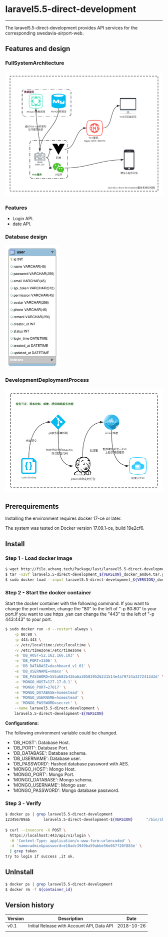 # **laravel5.5-direct-development**
------

The laravel5.5-direct-development provides API services for the corresponding swedavia-airport-web.

## Features and design

### FullSystemArchitecture

![Architecture](./doc/FullSystemArchitecture.png)

### Features

  - Login API.
  - date API.
  
### Database design

![Database design](./doc/laravel5.5-direct-development.png)

### DevelopmentDeploymentProcess

![Process](./doc/DevelopmentDeploymentProcess.png)

## Prerequirements

Installing the environment requires docker 17-ce or later.

The system was tested on Docker version 17.09.1-ce, build 19e2cf6.

## Install

### Step 1 - Load docker image

```sh
$ wget http://file.achang.tech/Package/last/laravel5.5-direct-development/laravel5.5-direct-development_${VERSION}_docker_amd64.tar.gz
$ tar -xzvf laravel5.5-direct-development_${VERSION}_docker_amd64.tar.gz
$ sudo docker load --input laravel5.5-direct-development_${VERSION}_docker_amd64.tar
```

### Step 2 - Start the docker container

Start the docker container with the following command. If you want to change the port number, change the "80" to the left of "-p 80:80" to your port.If you want to use https ,yan can change the "443" to the left of "-p 443:443" to your port.

``` sh
$ sudo docker run -d --restart always \
    -p 80:80 \
    -p 443:443 \
    -v /etc/localtime:/etc/localtime \
    -v /etc/timezone:/etc/timezone \
    -e 'DB_HOST=52.162.166.103' \
    -e 'DB_PORT=3306' \
    -e 'DB_DATABASE=dashboard_v1_01' \
    -e 'DB_USERNAME=vmaxx' \
    -e 'DB_PASSWORD=555a682b426a6a305839526231514e4a79734a3272413d3d' \
    -e 'MONGO_HOST=127.17.0.1' \
    -e 'MONGO_PORT=27017' \
    -e 'MONGO_DATABASE=homestead' \
    -e 'MONGO_USERNAME=homestead' \
    -e 'MONGO_PASSWORD=secret' \
    --name laravel5.5-direct-development \
    laravel5.5-direct-development-${VERSION}
```

**Configurations:**

The following environment variable could be changed.

- 'DB_HOST': Database Host.
- 'DB_PORT': Database Port.
- 'DB_DATABASE': Database schema.
- 'DB_USERNAME': Database user.
- 'DB_PASSWORD': Hashed database password with AES.
- 'MONGO_HOST': Mongo Host.
- 'MONGO_PORT': Mongo Port.
- 'MONGO_DATABASE': Mongo schema.
- 'MONGO_USERNAME': Mongo user.
- 'MONGO_PASSWORD': Mongo database password.

### Step 3 - Verify
```sh
$ docker ps | grep laravel5.5-direct-development
123456789ab      laravel5.5-direct-development-${VERSION}      "/bin/sh -c '/var/ww…"      44 minutes ago      Up 44 minutes       80/tcp, 0.0.0.0:8083->443/tcp                       laravel5.5-direct-development

$ curl --insecure -X POST \
  https://localhost:443/api/v1/login \
  -H 'Content-Type: application/x-www-form-urlencoded' \
  -d 'name=admin&password=e10adc3949ba59abbe56e057f20f883e' \
  | grep token
try to login if success ,it ok.
```

## UnInstall

```sh
$ docker ps | grep laravel5.5-direct-development
$ docker rm -f ${container_id}
```

## Version history

| Version | Description                                             |  Date        |
|---------|---------------------------------------------------------|--------------|
| v0.1    |Initial Release with Account API, Data API               |  2018-10-26  |
|         |                                                         |              |